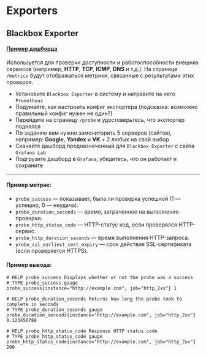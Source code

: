 # Exporters

## Blackbox Exporter
#### [Пример дашборда](https://play.grafana.org/d/NEzutrbMk/blackbox-exporter-http-prober?orgId=1&from=now-6h&to=now&timezone=utc&var-job=$__all&var-instance=$__all&refresh=1m)
Используется для проверки доступности и работоспособности внешних сервисов (например, **HTTP**, **TCP**, **ICMP**, **DNS** и т.д.). На странице `/metrics` будут отображаться метрики, связанные с результатами этих проверок.

 - Установите `Blackbox Exporter` в систему и натравите на него `Prometheus`
 - Подумайте, как настроить конфиг экспортера (подсказка: возможно правильный конфиг нужен не один?)
 - Перейдите на страницу `/probe` и удостоверьтесь, что экспортер поднялся
 - По заданию вам нужно замониторить 5 серверов (сайтов), например: **Google**, **Yandex** и **VK** + 2 любых на свой выбор
 - Скачайте дашборд предназначенный для `Blackbox Exporter` с сайта `Grafana Lab`
 - Подгрузите дашборд в `Grafana`, убедитесь, что он работает и сохраните

---

#### Пример метрик:
- `probe_success` — показывает, была ли проверка успешной (1 — успешно, 0 — неудача).
- `probe_duration_seconds` — время, затраченное на выполнение проверки.
- `probe_http_status_code` — HTTP-статус код, если проверялся HTTP-сервис.
- `probe_http_duration_seconds` — время выполнения HTTP-запроса.
- `probe_ssl_earliest_cert_expiry` — срок действия SSL-сертификата (если проверяется HTTPS).

#### Пример вывода:
```plaintext
# HELP probe_success Displays whether or not the probe was a success
# TYPE probe_success gauge
probe_success{instance="http://example.com", job="http_2xx"} 1

# HELP probe_duration_seconds Returns how long the probe took to complete in seconds
# TYPE probe_duration_seconds gauge
probe_duration_seconds{instance="http://example.com", job="http_2xx"} 0.123456789

# HELP probe_http_status_code Response HTTP status code
# TYPE probe_http_status_code gauge
probe_http_status_code{instance="http://example.com", job="http_2xx"} 200
```
